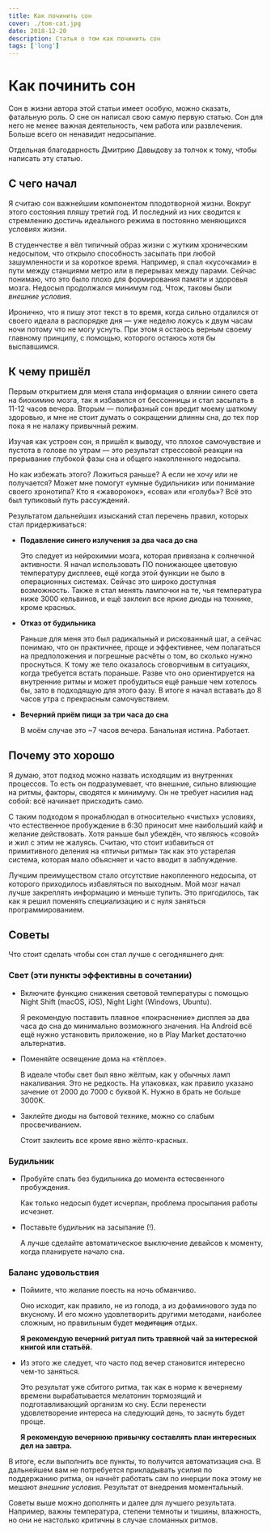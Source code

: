 ```yaml
---
title: Как починить сон
cover: ./tom-cat.jpg
date: 2018-12-20
description: Статья о том как починить сон
tags: ['long']
---
```


<!-- keywords = 'сон, синий, световая температура, красный, мелатонин, ритм, образ жизни'; -->

# Как починить сон

Сон в жизни автора этой статьи имеет особую, можно сказать, фатальную роль. О сне он написал свою самую первую статью. Сон для него не менее важная деятельность, чем работа или развлечения. Больше всего он ненавидит недосыпание.

Отдельная благодарность Дмитрию Давыдову за толчок к тому, чтобы написать эту статью.

## С чего начал

Я считаю сон важнейшим компонентом плодотворной жизни. Вокруг этого состояния пляшу третий год. И последний из них сводится к стремлению достичь идеального режима в постоянно меняющихся условиях жизни.

В студенчестве я вёл типичный образ жизни с жутким хроническим недосыпом, что открыло способность засыпать при любой зашумленности и за короткое время. Например, я спал «кусочками» в пути между станциями метро или в перерывах между парами. Сейчас понимаю, что это было плохо для формирования памяти и здоровья мозга. Недосып продолжался минимум год. Чтож, таковы были _внешние условия_.

Иронично, что я пишу этот текст в то время, когда сильно отдалился от своего идеала в распорядке дня — уже неделю ложусь к двум часам ночи потому что не могу уснуть. При этом я остаюсь верным своему главному принципу, с помощью, которого остаюсь хотя бы выспавшимся.

## К чему пришёл

Первым открытием для меня стала информация о влянии синего света на биохимию мозга, так я избавился от бессонницы и стал засыпать в 11-12 часов вечера. Вторым — полифазный сон вредит моему шаткому здоровью, и мне не стоит думать о сокращении длинны сна, до тех пор пока я не налажу привычный режим.

Изучая как устроен сон, я пришёл к выводу, что плохое самочувствие и пустота в голове по утрам — это результат стрессовой реакции на прерывание глубокой фазы сна и общего накопленного недосыпа.

Но как избежать этого? Ложиться раньше? А если не хочу или не получается? Может мне помогут «умные будильники» или понимание своего хронотипа? Кто я «жаворонок», «сова» или «голубь»? Всё это был тупиковый путь рассуждений.

Результатом дальнейших изысканий стал перечень правил, которых стал придерживаться:

- **Подавление синего излучения за два часа до сна**

  Это следует из нейрохимии мозга, которая привязана к солнечной активности. Я начал использовать ПО понижающее цветовую температуру дисплеев, ещё когда этой функции не было в операционных системах. Сейчас это широко доступная возможность. Также я стал менять лампочки на те, чья температура ниже 3000 кельвинов, и ещё заклеил все яркие диоды на технике, кроме красных.

- **Отказ от будильника**

  Раньше для меня это был радикальный и рискованный шаг, а сейчас понимаю, что он практичнее, проще и эффективнее, чем полагаться на предположения и погрешные расчёты о том, во сколько нужно проснуться. К тому же тело оказалось сговорчивым в ситуациях, когда требуется встать пораньше. Разве что оно ориентируется на внутренние ритмы и может пробудиться ещё раньше чем хотелось бы, зато в подходящую для этого фазу. В итоге я начал вставать до 8 часов утра с прекрасным самочувствием.

- **Вечерний приём пищи за три часа до сна**

  В моём случае это ~7 часов вечера. Банальная истина. Работает.

## Почему это хорошо

Я думаю, этот подход можно назвать исходящим из внутренних процессов. То есть он подразумевает, что внешние, сильно влияющие на ритмы, факторы, сводятся к минимуму. Он не требует насилия над собой: всё начинает присходить само.

С таким подходом я пронаблюдал в относительно «чистых» условиях, что естественное пробуждение в 6:30 приносит мне наибольший кайф и желание действовать. Хотя раньше был убеждён, что являюсь «совой» и жил с этим не жалуясь. Считаю, что стоит избавиться от примитивного деления на «птичьи ритмы» так как это устарелая система, которая мало объясняет и часто вводит в заблуждение.

Лучшим преимуществом стало отсутствие накопленного недосыпа, от которого приходилось избавляться по выходным. Мой мозг начал лучше закреплять информацию и меньше тупить. Это пригодилось, так как я решил поменять специализацию и с нуля заняться программированием.

## Советы

Что стоит сделать чтобы сон стал лучше с сегодняшнего дня:

### Свет (эти пункты эффективны в сочетании)

- Включите функцию снижения световой температуры с помощью Night Shift (macOS, iOS), Night Light (Windows, Ubuntu).

  Я рекомендую поставить плавное «покраснение» дисплея за два часа до сна до минимально возможного значения. На Android всё ещё нужно установить приложение, но в Play Market достаточно альтернатив.

- Поменяйте освещение дома на «тёплое».

  В идеале чтобы свет был явно жёлтым, как у обычных ламп накаливания. Это не редкость. На упаковках, как правило указано зачение от 2000 до 7000 с буквой K. Нужно в брать не больше 3000K.

- Заклейте диоды на бытовой технике, можно со слабым просвечиванием.

  Стоит заклеить все кроме явно жёлто-красных.

### Будильник

- Пробуйте спать без будильника до момента естесвенного пробуждения.

  Как только недосып будет исчерпан, проблема просыпания работы исчезнет.

- Поставьте будильник на засыпание (!).

  А лучше сделайте автоматическое выключение девайсов к моменту, когда планируете начало сна.

### Баланс удовольствия

- Поймите, что желание поесть на ночь обманчиво.

  Оно исходит, как правило, не из голода, а из дофаминового зуда по вкусному. И его можно удовлетворить другими методами, наиболее сложным, но правильным будет ~~медитация~~ отдых.

  **Я рекомендую вечерний ритуал пить травяной чай за интересной книгой или статьёй.**

- Из этого же следует, что часто под вечер становится интересно чем-то заняться.

  Это результат уже сбитого ритма, так как в норме к вечернему времени вырабатывается мелатонин тормозящий и подготавливающий организм ко сну. Если перенести удовлетворение интереса на следующий день, то заснуть будет проще.

  **Я рекомендую вечернюю привычку составлять план интересных дел на завтра.**

В итоге, если выполнить все пункты, то получится автоматизация сна. В дальнейшем вам не потребуется прикладывать усилия по поддержанию ритма, он начнёт работать сам по инерции пока этому не мешают _внешние условия_. Результат от внедрения моментальный.

Советы выше можно дополнять и далее для лучшего результата. Например, важны температура, степени темноты и тишины, влажность, но они не настолько критичны в случае сломанных ритмов.

<!--

DISQUS data

var pageName = 'how-to-sleep';
var disqus_config = function () {
    this.page.url = 'https://martyn.guru/' + pageName;
    this.page.identifier = pageName;
    this.page.title = pageName;
};
-->
